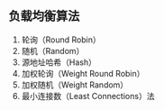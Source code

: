 ## 负载均衡算法

1. 轮询（Round Robin）
2. 随机（Random）
3. 源地址哈希（Hash）
4. 加权轮询（Weight Round Robin）
5. 加权随机（Weight Random）
6. 最小连接数（Least Connections）法
